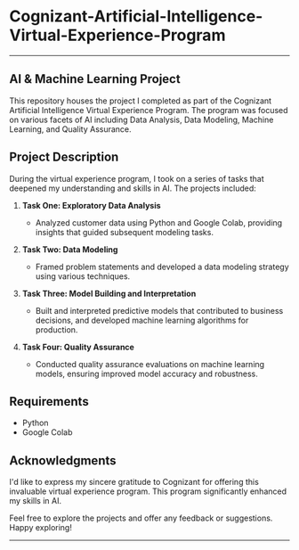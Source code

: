 # Cognizant-Artificial-Intelligence-Virtual-Experience-Program

---
## AI & Machine Learning Project

This repository houses the project I completed as part of the Cognizant Artificial Intelligence Virtual Experience Program. The program was focused on various facets of AI including Data Analysis, Data Modeling, Machine Learning, and Quality Assurance.

## Project Description

During the virtual experience program, I took on a series of tasks that deepened my understanding and skills in AI. The projects included:

1. **Task One: Exploratory Data Analysis**
   - Analyzed customer data using Python and Google Colab, providing insights that guided subsequent modeling tasks.

2. **Task Two: Data Modeling**
   - Framed problem statements and developed a data modeling strategy using various techniques.

3. **Task Three: Model Building and Interpretation**
   - Built and interpreted predictive models that contributed to business decisions, and developed machine learning algorithms for production.

4. **Task Four: Quality Assurance**
   - Conducted quality assurance evaluations on machine learning models, ensuring improved model accuracy and robustness.



## Requirements

- Python
- Google Colab

## Acknowledgments

I'd like to express my sincere gratitude to Cognizant for offering this invaluable virtual experience program. This program significantly enhanced my skills in AI.

Feel free to explore the projects and offer any feedback or suggestions. Happy exploring!

---
